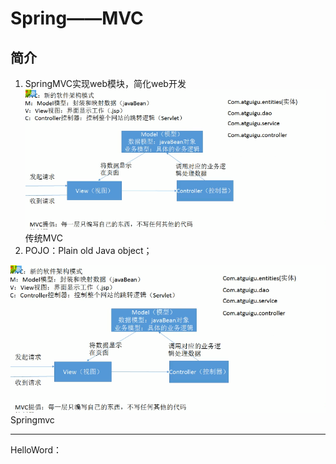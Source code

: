 # Spring——MVC
## 简介
1. SpringMVC实现web模块，简化web开发
![传统MVC](pic/1.png)传统MVC
2. POJO：Plain old Java object；

![Springmvc](pic/1.png)Springmvc

---
HelloWord：
